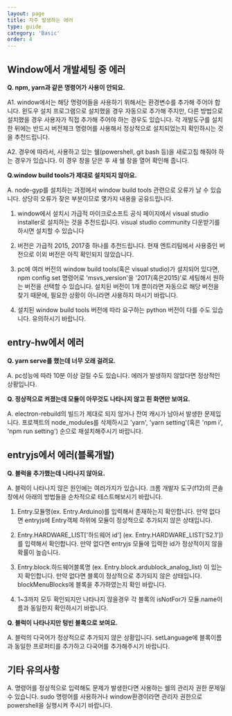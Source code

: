 ```yaml
---
layout: page
title: 자주 발생하는 에러
type: guide
category: 'Basic'
order: 4
---
```


## Window에서 개발세팅 중 에러
**Q. npm, yarn과 같은 명령어가 사용이 안되요.**

A1. window에서는 해당 명령어들을 사용하기 위해서는 환경변수를 추가해 주어야 합니다. 
윈도우 설치 프로그램으로 설치했을 경우 자동으로 추가해 주지만, 다른 방법으로 설치했을 경우 사용자가 직접 추가해 주어야 하는 경우도 있습니다.
각 개발도구를 설치한 뒤에는 반드시 버전체크 명령어를 사용해서 정상적으로 설치되었는지 확인하시는 것을 추천드립니다.

A2. 경우에 따라서, 사용하고 있는 쉘(powershell, git bash 등)을 새로고침 해줘야 하는 경우가 있습니다. 이 경우 창을 닫은 후 새 쉘 창을 열어 확인해 줍니다.

**Q.window build tools가 제대로 설치되지 않아요.**

A. node-gyp를 설치하는 과정에서 window build tools 관련으로 오류가 날 수 있습니다. 상당히 오류가 잦은 부분이므로 몇가지 내용을 공유드립니다.

1. window에서 설치시 가급적 마이크로소프트 공식 페이지에서 visual studio installer로 설치하는 것을 추천드립니다. visual studio community 다운받기를 하시면 설치할 수 있습니다

2. 버전은 가급적 2015, 2017중 하나를 추천드립니다. 현재 엔트리팀에서 사용중인 버전으로 이외 버전은 아직 확인되지 않았습니다.

3. pc에 여러 버전의 window build tools(혹은 visual studio)가 설치되어 있다면, npm config set 명령어로 'msvs_version'을 '2017(혹은2015)'로 세팅해서 원하는 버전을 선택할 수 있습니다.
설치된 버전이 1개 뿐이라면 자동으로 해당 버전을 찾기 때문에, 필요한 상황이 아니라면 사용하지 마시기 바랍니다.

4. 설치된 window build tools 버전에 따라 요구하는 python 버전이 다를 수도 있습니다. 유의하시기 바랍니다.



## entry-hw에서 에러
**Q. yarn serve를 했는데 너무 오래 걸려요.**

A. pc성능에 따라 10분 이상 걸릴 수도 있습니다. 에러가 발생하지 않았다면 정상적인 상황입니다.

**Q. 정상적으로 켜졌는데 모듈이 아무것도 나타나지 않고 흰 화면만 보여요.**

A. electron-rebuild의 빌드가 제대로 되지 않거나 잔여 캐시가 남아서 발생한 문제입니다. 프로젝트의 node_modules를 삭제하시고 'yarn', 'yarn setting'(혹은 'npm i', 'npm run setting') 순으로 재설치해주시기 바랍니다.

## entryjs에서 에러(블록개발)
**Q. 블럭을 추가했는데 나타나지 않아요.**

A. 블럭이 나타나지 않은 원인에는 여러가지가 있습니다. 크롬 개발자 도구(f12)의 콘솔창에서 아래의 방법들을 순차적으로 테스트해보시기 바랍니다.

1. Entry.모듈명(ex. Entry.Arduino)를 입력해서 존재하는지 확인합니다. 만약 없다면 entryjs에 Entry객체 하위에 모듈이 정상적으로 추가되지 않은 상태입니다.

2. Entry.HARDWARE_LIST['하드웨어 id'] (ex. Entry.HARDWARE_LIST['52.1'])를 입력해서 확인합니다. 만약 없다면 entryjs 모듈에 입력한 id가 정상적이지 않을 확률이 높습니다.

3. Entry.block.하드웨어블록명 (ex. Entry.block.ardublock_analog_list) 이 있는지 확인합니다. 만약 없다면 블록이 정상적으로 추가되지 않은 상태입니다. blockMenuBlocks에 블록을 추가하였는지 확인 바랍니다.

4. 1~3까지 모두 확인되지만 나타나지 않을경우 각 블록의 isNotFor가 모듈.name이름과 동일한지 확인하시기 바랍니다.

**Q. 블럭이 나타나지만 텅빈 블록으로 보여요.**

A. 블럭의 다국어가 정상적으로 추가되지 않은 상황입니다. setLanguage에 블록이름과 동일한 프로퍼티를 추가하고 다국어를 추가해주시기 바랍니다.


## 기타 유의사항
A. 명령어를 정상적으로 입력해도 문제가 발생한다면 사용하는 쉘의 관리자 권한 문제일 수 있습니다. sudo 명령어를 사용하거나 window환경이라면 관리자 권한으로 powershell을 실행시켜 주시기 바랍니다.
